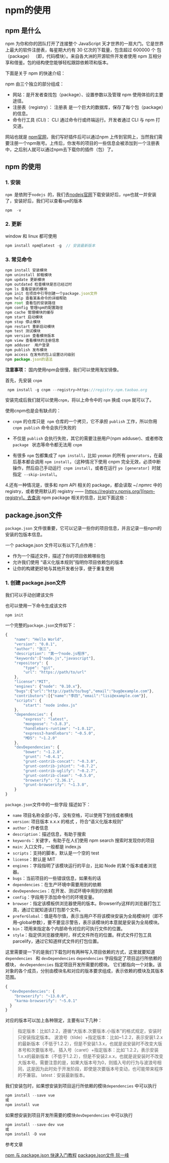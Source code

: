 # npm的使用




## npm 是什么

npm 为你和你的团队打开了连接整个 JavaScript 天才世界的一扇大门。它是世界上最大的软件注册表，每星期大约有 30 亿次的下载量，包含超过 600000 个 包（package） （即，代码模块）。来自各大洲的开源软件开发者使用 npm 互相分享和借鉴。包的结构使您能够轻松跟踪依赖项和版本。

下面是关于 npm 的快速介绍：

npm 由三个独立的部分组成：

- 网站：是开发者查找包（package）、设置参数以及管理 npm 使用体验的主要途径。
- 注册表（registry）： 注册表 是一个巨大的数据库，保存了每个包（package）的信息。
- 命令行工具 (CLI)： CLI 通过命令行或终端运行。开发者通过 CLI 与 npm 打交道。

网站也就是 [npm官网](https://www.npmjs.com/)，我们写好插件后可以通过npm 上传到官网上，当然我们需要注册一个npm账号。上传后，你发布的项目的一些信息会被添加到一个注册表中，之后别人就可以通过npm去下载你的插件（包）了。

## npm 的使用


### **1. 安装**

`npm `是依附于`nodejs `的，我们去[nodejs官网](http://nodejs.cn/download/)下载安装好后，`npm`也就一并安装了，安装好后，我们可以查看`npm`的版本

```JavaScript
npm  -v
```
### **2. 更新**

window 和 linux 都可使用

```JavaScript
npm install npm@latest -g  // 安装最新版本
```

### **3. 常见命令**

```JavaScript
npm install 安装模块
npm uninstall 卸载模块
npm update 更新模块
npm outdated 检查模块是否已经过时
npm ls 查看安装的模块
npm init 在项目中引导创建一个package.json文件
npm help 查看某条命令的详细帮助
npm root 查看包的安装路径
npm config 管理npm的配置路径
npm cache 管理模块的缓存
npm start 启动模块
npm stop 停止模块
npm restart 重新启动模块
npm test 测试模块
npm version 查看模块版本
npm view 查看模块的注册信息
npm adduser  用户登录
npm publish 发布模块
npm access 在发布的包上设置访问级别
npm package.json的语法
```

**注意事项：** 国内使用npm会很慢，我们可以使用淘宝镜像。


首先，先安装 `cnpm`
```JavaScript
 npm install -g cnpm --registry=https://registry.npm.taobao.org
```

安装完成后我们就可以使用`cnpm`，将以上命令中的 `npm` 换成 `cnpm` 就可以了。

使用cnpm也是会有缺点的：

- `cnpm` 的仓库只是` npm` 仓库的一个拷贝，它不承担 `publish` 工作，所以你用 `cnpm publish` 命令会执行失败的

- 不仅是 `publish` 会执行失败，其它的需要注册用户(npm adduser)、或者修改 `package ` 状态等命令都无法用 `cnpm`

- 有很多 `npm` 包都集成了 `npm install`，比如 `yeoman` 的所有 `generators`，在最后基本都会调用 `npm install`，（这种情况下使用 cnpm 完全无效，必须中断操作，然后自己手动运行` cnpm install`，或者在运行 `yo [generator] `时就指定` --skip-install`。





4.还有一种情况是，很多和 npm API 相关的 package，都会读取 ~/.npmrc 中的 registry，或者使用默认的 registry —— [https://registry.npmjs.org/][npm-registry]，去查询 npm package 相关的信息，比如下面这些：


## package.json文件

`package.json` 文件很重要，它可以记录一些你的项目信息，并且记录一些npm的安装的包版本信息。

一个 package.json 文件可以有以下几点作用：

- 作为一个描述文件，描述了你的项目依赖哪些包
- 允许我们使用 “语义化版本规则”指明你项目依赖包的版本
- 让你的构建更好地与其他开发者分享，便于重复使用


### **1. 创建 package.json文件**

我们可以手动创建该文件

也可以使用一下命令生成该文件

```JavaScript
npm init 
```
一个完整的`package.json`文件如下：

```JavaScript
{
	"name": "Hello World",
	"version": "0.0.1",
	"author": "张三",
	"description": "第一个node.js程序",
	"keywords":["node.js","javascript"],
	"repository": {
		"type": "git",
		"url": "https://path/to/url"
	},
	"license":"MIT",
	"engines": {"node": "0.10.x"},
	"bugs":{"url":"http://path/to/bug","email":"bug@example.com"},
	"contributors":[{"name":"李四","email":"lisi@example.com"}],
	"scripts": {
		"start": "node index.js"
	},
	"dependencies": {
		"express": "latest",
		"mongoose": "~3.8.3",
		"handlebars-runtime": "~1.0.12",
		"express3-handlebars": "~0.5.0",
		"MD5": "~1.2.0"
	},
	"devDependencies": {
		"bower": "~1.2.8",
		"grunt": "~0.4.1",
		"grunt-contrib-concat": "~0.3.0",
		"grunt-contrib-jshint": "~0.7.2",
		"grunt-contrib-uglify": "~0.2.7",
		"grunt-contrib-clean": "~0.5.0",
		"browserify": "2.36.1",
		"grunt-browserify": "~1.3.0",
	}
}
```

`package.json`文件中的一些字段 描述如下：

- `name`  项目名称全部小写，没有空格，可以使用下划线或者横线
- `version`: 项目版本 x.x.x 的格式 ，符合“语义化版本规则”
- `author`：作者信息
- `description`：描述信息，有助于搜索
- `keywords`：关键字，有助于在人们使用 npm search 搜索时发现你的项目
- `main`: 入口文件，一般都是 index.js
- `scripts`：支持的脚本，默认是一个空的 test
- `license`：默认是 MIT
- `engines`：字段指明了该模块运行的平台，比如 Node 的某个版本或者浏览器。
- `bugs`：当前项目的一些错误信息，如果有的话
- `dependencies`：在生产环境中需要用到的依赖
- `devDependencies`：在开发、测试环境中用到的依赖
- `config`：字段用于添加命令行的环境变量。
- `browser`：指定该模板供浏览器使用的版本。Browserify这样的浏览器打包工具，通过它就知道该打包那个文件。
- `preferGlobal`：值是布尔值，表示当用户不将该模块安装为全局模块时（即不用–global参数），要不要显示警告，表示该模块的本意就是安装为全局模块。
- `bin`：项用来指定各个内部命令对应的可执行文件的位置。
- `style`：指定供浏览器使用时，样式文件所在的位置。样式文件打包工具parcelify，通过它知道样式文件的打包位置。


这里需要提一下的是我们下载包时有两种写入项目依赖的方式，这里就要知道`dependencies ` 和  `devDependencies`
`dependencies` 字段指定了项目运行所依赖的模块，
`devDependencies` 指定项目开发所需要的模块。
它们都指向一个对象。该对象的各个成员，分别由模块名和对应的版本要求组成，表示依赖的模块及其版本范围。

```JavaScript
{
  "devDependencies": {
    "browserify": "~13.0.0",
    "karma-browserify": "~5.0.1"
  }
}
```

对应的版本可以加上各种限定，主要有以下几种：

>指定版本：比如1.2.2，遵循“大版本.次要版本.小版本”的格式规定，安装时只安装指定版本。
波浪号（tilde）+指定版本：比如~1.2.2，表示安装1.2.x的最新版本（不低于1.2.2），但是不安装1.3.x，也就是说安装时不改变大版本号和次要版本号。
插入号（caret）+指定版本：比如ˆ1.2.2，表示安装1.x.x的最新版本（不低于1.2.2），但是不安装2.x.x，也就是说安装时不改变大版本号。需要注意的是，如果大版本号为0，则插入号的行为与波浪号相同，这是因为此时处于开发阶段，即使是次要版本号变动，也可能带来程序的不兼容。
latest：安装最新版本。


我们安装包时，如果想安装到项目运行所依赖的模块`dependencies` 中可以执行

```JavaScript
npm install --save vue
或
npm install vue

```
如果想安装到项目开发所需要的模块`devDependencies` 中可以执行

```JavaScript
npm install --save-dev vue
或
npm install -D vue
```



参考文章

[npm 与 package.json 快速入门教程](https://blog.csdn.net/u011240877/article/details/76582670#%E5%AE%89%E8%A3%85-npm)
[package.json文件 阮一峰](http://javascript.ruanyifeng.com/nodejs/packagejson.html)